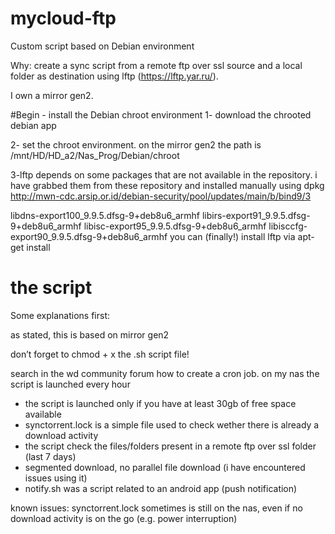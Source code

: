 # mycloud-ftp
Custom script based on Debian environment 

Why: create a sync script from a remote ftp over ssl source and a local folder as destination using lftp (https://lftp.yar.ru/).

I own a mirror gen2.

#Begin - install the Debian chroot environment
1- download the chrooted debian app

2- set the chroot environment. on the mirror gen2 the path is /mnt/HD/HD_a2/Nas_Prog/Debian/chroot

3-lftp depends on some packages that are not available in the repository. 
i have grabbed them from these repository and installed manually using dpkg http://mwn-cdc.arsip.or.id/debian-security/pool/updates/main/b/bind9/3

libdns-export100_9.9.5.dfsg-9+deb8u6_armhf
libirs-export91_9.9.5.dfsg-9+deb8u6_armhf
libisc-export95_9.9.5.dfsg-9+deb8u6_armhf
libisccfg-export90_9.9.5.dfsg-9+deb8u6_armhf
you can (finally!) install lftp via apt-get install

# the script

Some explanations first:

as stated, this is based on mirror gen2

don’t forget to chmod + x the .sh script file!

search in the wd community forum how to create a cron job. on my nas the script is launched every hour

- the script is launched only if you have at least 30gb of free space available
- synctorrent.lock is a simple file used to check wether there is already a download activity
- the script check the files/folders present in a remote ftp over ssl folder (last 7 days)
- segmented download, no parallel file download (i have encountered issues using it)
- notify.sh was a script related to an android app (push notification)

known issues: synctorrent.lock sometimes is still on the nas, even if no download activity is on the go (e.g. power interruption)
